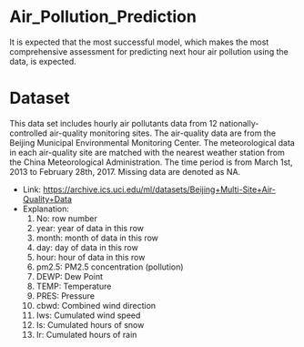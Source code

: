 # Air_Pollution_Prediction

It is expected that the most successful model, which makes the most comprehensive assessment for predicting next hour air pollution using the data, is expected.

# Dataset
This data set includes hourly air pollutants data from 12 nationally-controlled air-quality monitoring sites. The air-quality data are from the Beijing Municipal Environmental Monitoring Center. The meteorological data in each air-quality site are matched with the nearest weather station from the China Meteorological Administration. The time period is from March 1st, 2013 to February 28th, 2017. Missing data are denoted as NA.

- Link: https://archive.ics.uci.edu/ml/datasets/Beijing+Multi-Site+Air-Quality+Data
- Explanation:
    1. No: row number
    2. year: year of data in this row
    3. month: month of data in this row
    4. day: day of data in this row
    5. hour: hour of data in this row
    6. pm2.5: PM2.5 concentration (pollution)
    7. DEWP: Dew Point
    8. TEMP: Temperature
    9. PRES: Pressure
    10. cbwd: Combined wind direction
    11. Iws: Cumulated wind speed
    12. Is: Cumulated hours of snow
    13. Ir: Cumulated hours of rain
